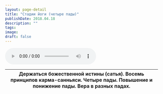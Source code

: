 ```yaml
---
layout: page-detail
title: "Стадии йоги (четыре пады)"
publishDate: 2018.04.18
description: ""
tags:
image:
draft: false
---
```


<audio title="2018.04.18 - Стадии йоги (четыре пады).mp3" src="https://filer-api.advayta.org/v1.0/public/files/75671" controls=""></audio>

| Держаться божественной истины (сатья). Восемь принципов карма-санньяси. Четыре пады. Повышение и понижение пады. Вера в разных падах. |
| ------------------------------------------------------------------------------------------------------------------------------------- |

  
